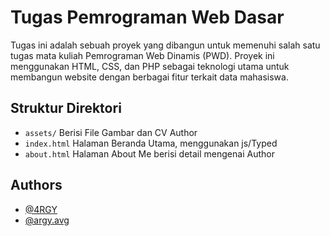 # Tugas Pemrograman Web Dasar

Tugas ini adalah sebuah proyek yang dibangun untuk memenuhi salah satu tugas mata kuliah Pemrograman Web Dinamis (PWD).
Proyek ini menggunakan HTML, CSS, dan PHP sebagai teknologi utama untuk membangun website dengan berbagai fitur terkait data mahasiswa.


## Struktur Direktori

- ``` assets/ ```
  Berisi File Gambar dan CV Author
- ``` index.html ```  Halaman Beranda Utama, menggunakan js/Typed 
- ```about.html``` Halaman About Me berisi detail mengenai Author


## Authors

- [@4RGY](https://www.github.com/4RGY)
- [@argy.avg](https://www.instagram.com/argy.avg)

